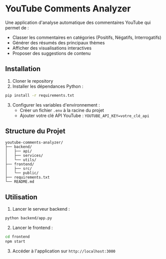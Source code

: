 # YouTube Comments Analyzer

Une application d'analyse automatique des commentaires YouTube qui permet de :
- Classer les commentaires en catégories (Positifs, Négatifs, Interrogatifs)
- Générer des résumés des principaux thèmes
- Afficher des visualisations interactives
- Proposer des suggestions de contenu

## Installation

1. Cloner le repository
2. Installer les dépendances Python :
```bash
pip install -r requirements.txt
```
3. Configurer les variables d'environnement :
   - Créer un fichier `.env` à la racine du projet
   - Ajouter votre clé API YouTube : `YOUTUBE_API_KEY=votre_clé_api`

## Structure du Projet

```
youtube-comments-analyzer/
├── backend/
│   ├── api/
│   ├── services/
│   └── utils/
├── frontend/
│   ├── src/
│   └── public/
├── requirements.txt
└── README.md
```

## Utilisation

1. Lancer le serveur backend :
```bash
python backend/app.py
```

2. Lancer le frontend :
```bash
cd frontend
npm start
```

3. Accéder à l'application sur `http://localhost:3000`
